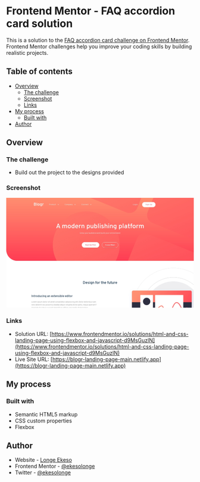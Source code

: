 # Frontend Mentor - FAQ accordion card solution

This is a solution to the [FAQ accordion card challenge on Frontend Mentor](https://www.frontendmentor.io/challenges/blogr-landing-page-EX2RLAApP). Frontend Mentor challenges help you improve your coding skills by building realistic projects.

## Table of contents

- [Overview](#overview)
  - [The challenge](#the-challenge)
  - [Screenshot](#screenshot)
  - [Links](#links)
- [My process](#my-process)
  - [Built with](#built-with)
- [Author](#author)

## Overview

### The challenge

- Build out the project to the designs provided

### Screenshot

![](./images/screenshot.jpg)

### Links

- Solution URL: [https://www.frontendmentor.io/solutions/html-and-css-landing-page-using-flexbox-and-javascript-d9MsGuzlN](https://www.frontendmentor.io/solutions/html-and-css-landing-page-using-flexbox-and-javascript-d9MsGuzlN)
- Live Site URL: [https://blogr-landing-page-main.netlify.app](https://blogr-landing-page-main.netlify.app)

## My process

### Built with

- Semantic HTML5 markup
- CSS custom properties
- Flexbox

## Author

- Website - [Longe Ekeso](https://ekesolonge-portfolio.netlify.app)
- Frontend Mentor - [@ekesolonge](https://www.frontendmentor.io/profile/ekesolonge)
- Twitter - [@ekesolonge](https://www.twitter.com/ekesolonge)
